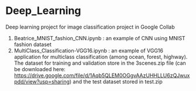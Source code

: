 # Deep_Learning
Deep learning project for image classification project in Google Collab
1. Beatrice_MNIST_fashion_CNN.ipynb : an example of CNN using MNIST fashion dataset
2. MultiClass_Classification-VGG16.ipynb : an example of VGG16 application for multiclass classification (among ocean, forest, highway). The dataset for training and validation store in the 3scenes.zip file (can be downloaded here: https://drive.google.com/file/d/1Aqb5QLEM0OGgvAAzUHHLLU6zQJwuxpdd/view?usp=sharing) and the test dataset stored in test.zip 

